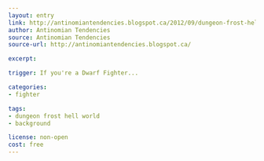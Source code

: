 ```yaml
---
layout: entry
link: http://antinomiantendencies.blogspot.ca/2012/09/dungeon-frost-hell-world-part-four.html
author: Antinomian Tendencies
source: Antinomian Tendencies
source-url: http://antinomiantendencies.blogspot.ca/

excerpt:

trigger: If you're a Dwarf Fighter...

categories:
- fighter

tags:
- dungeon frost hell world
- background

license: non-open
cost: free
---
```

